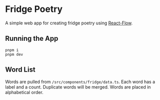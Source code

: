 # Fridge Poetry

A simple web app for creating fridge poetry using [React-Flow](https://reactflow.dev/).

## Running the App

```shell
pnpm i
pnpm dev
```

## Word List

Words are pulled from `/src/components/fridge/data.ts`. Each word has a label and a count. Duplicate words will be
merged. Words are placed in alphabetical order.
